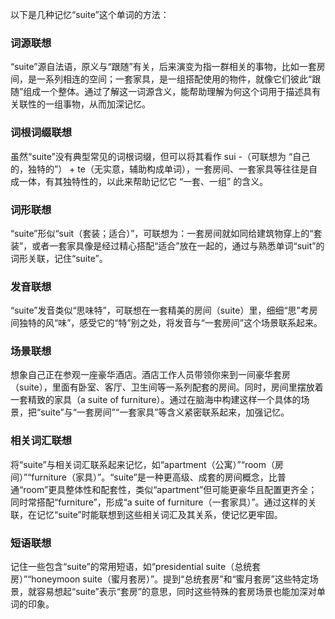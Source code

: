 以下是几种记忆“suite”这个单词的方法：

### 词源联想
“suite”源自法语，原义与“跟随”有关，后来演变为指一群相关的事物，比如一套房间，是一系列相连的空间；一套家具，是一组搭配使用的物件，就像它们彼此“跟随”组成一个整体。通过了解这一词源含义，能帮助理解为何这个词用于描述具有关联性的一组事物，从而加深记忆。

### 词根词缀联想
虽然“suite”没有典型常见的词根词缀，但可以将其看作 sui -（可联想为 “自己的，独特的”） + te（无实意，辅助构成单词），一套房间、一套家具等往往是自成一体，有其独特性的，以此来帮助记忆它 “一套、一组” 的含义。

### 词形联想
“suite”形似“suit（套装；适合）”，可联想为：一套房间就如同给建筑物穿上的“套装”，或者一套家具像是经过精心搭配“适合”放在一起的，通过与熟悉单词“suit”的词形关联，记住“suite”。

### 发音联想
“suite”发音类似“思味特”，可联想在一套精美的房间（suite）里，细细“思”考房间独特的风“味”，感受它的“特”别之处，将发音与“一套房间”这个场景联系起来。

### 场景联想
想象自己正在参观一座豪华酒店。酒店工作人员带领你来到一间豪华套房（suite），里面有卧室、客厅、卫生间等一系列配套的房间。同时，房间里摆放着一套精致的家具（a suite of furniture）。通过在脑海中构建这样一个具体的场景，把“suite”与“一套房间”“一套家具”等含义紧密联系起来，加强记忆。

### 相关词汇联想
将“suite”与相关词汇联系起来记忆，如“apartment（公寓）”“room（房间）”“furniture（家具）”。“suite”是一种更高级、成套的房间概念，比普通“room”更具整体性和配套性，类似“apartment”但可能更豪华且配置更齐全；同时常搭配“furniture”，形成“a suite of furniture（一套家具）”。通过这样的关联，在记忆“suite”时能联想到这些相关词汇及其关系，使记忆更牢固。

### 短语联想
记住一些包含“suite”的常用短语，如“presidential suite（总统套房）”“honeymoon suite（蜜月套房）”。提到“总统套房”和“蜜月套房”这些特定场景，就容易想起“suite”表示“套房”的意思，同时这些特殊的套房场景也能加深对单词的印象。 